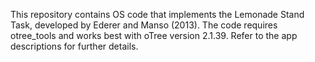 This repository contains OS code that implements the Lemonade Stand Task, developed by Ederer and Manso (2013). The code requires otree_tools and works best with oTree version 2.1.39. Refer to the app descriptions for further details. 